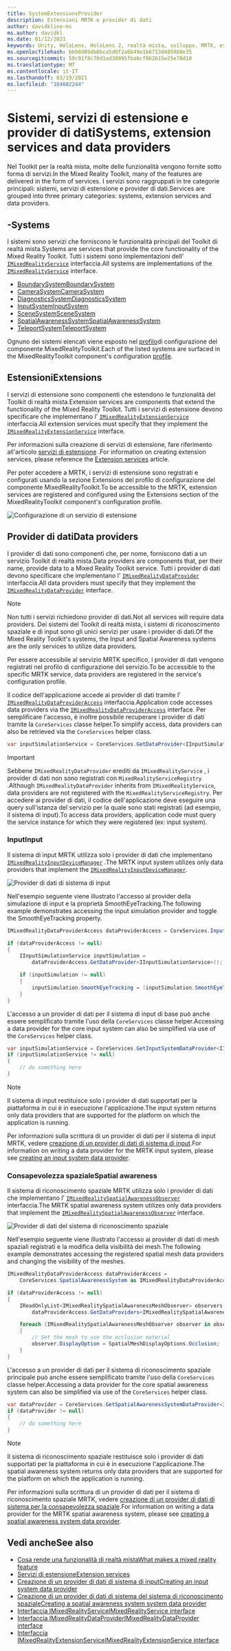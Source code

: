 ```yaml
---
title: SystemExtensionsProvider
description: Estensioni MRTK e provider di dati
author: davidkline-ms
ms.author: davidkl
ms.date: 01/12/2021
keywords: Unity, HoloLens, HoloLens 2, realtà mista, sviluppo, MRTK, estensioni di sistema,
ms.openlocfilehash: bb66d89db0bca5d0f2a6b49e1b6713d485988e35
ms.sourcegitcommit: 59c91f8c70d1ad30995fba6cf862615e25e78d10
ms.translationtype: MT
ms.contentlocale: it-IT
ms.lasthandoff: 03/19/2021
ms.locfileid: "104682244"
---
```

# <a name="systems-extension-services-and-data-providers"></a><span data-ttu-id="b2515-104">Sistemi, servizi di estensione e provider di dati</span><span class="sxs-lookup"><span data-stu-id="b2515-104">Systems, extension services and data providers</span></span>

<span data-ttu-id="b2515-105">Nel Toolkit per la realtà mista, molte delle funzionalità vengono fornite sotto forma di servizi.</span><span class="sxs-lookup"><span data-stu-id="b2515-105">In the Mixed Reality Toolkit, many of the features are delivered in the form of services.</span></span> <span data-ttu-id="b2515-106">I servizi sono raggruppati in tre categorie principali: sistemi, servizi di estensione e provider di dati.</span><span class="sxs-lookup"><span data-stu-id="b2515-106">Services are grouped into three primary categories: systems, extension services and data providers.</span></span>

## <a name="systems"></a><span data-ttu-id="b2515-107">-</span><span class="sxs-lookup"><span data-stu-id="b2515-107">Systems</span></span>

<span data-ttu-id="b2515-108">I sistemi sono servizi che forniscono le funzionalità principali del Toolkit di realtà mista.</span><span class="sxs-lookup"><span data-stu-id="b2515-108">Systems are services that provide the core functionality of the Mixed Reality Toolkit.</span></span> <span data-ttu-id="b2515-109">Tutti i sistemi sono implementazioni dell' [`IMixedRealityService`](xref:Microsoft.MixedReality.Toolkit.IMixedRealityService) interfaccia.</span><span class="sxs-lookup"><span data-stu-id="b2515-109">All systems are implementations of the [`IMixedRealityService`](xref:Microsoft.MixedReality.Toolkit.IMixedRealityService) interface.</span></span>

- [<span data-ttu-id="b2515-110">BoundarySystem</span><span class="sxs-lookup"><span data-stu-id="b2515-110">BoundarySystem</span></span>](../features/boundary/boundary-system-getting-started.md)
- [<span data-ttu-id="b2515-111">CameraSystem</span><span class="sxs-lookup"><span data-stu-id="b2515-111">CameraSystem</span></span>](../features/camera-system/camera-system-overview.md)
- [<span data-ttu-id="b2515-112">DiagnosticsSystem</span><span class="sxs-lookup"><span data-stu-id="b2515-112">DiagnosticsSystem</span></span>](../features/diagnostics/diagnostics-system-getting-started.md)
- [<span data-ttu-id="b2515-113">InputSystem</span><span class="sxs-lookup"><span data-stu-id="b2515-113">InputSystem</span></span>](../features/input/overview.md)
- [<span data-ttu-id="b2515-114">SceneSystem</span><span class="sxs-lookup"><span data-stu-id="b2515-114">SceneSystem</span></span>](../features/scene-system/scene-system-getting-started.md)
- [<span data-ttu-id="b2515-115">SpatialAwarenessSystem</span><span class="sxs-lookup"><span data-stu-id="b2515-115">SpatialAwarenessSystem</span></span>](../features/spatial-awareness/spatial-awareness-getting-started.md)
- [<span data-ttu-id="b2515-116">TeleportSystem</span><span class="sxs-lookup"><span data-stu-id="b2515-116">TeleportSystem</span></span>](../features/teleport-system/teleport-system.md)

<span data-ttu-id="b2515-117">Ognuno dei sistemi elencati viene esposto nel [profilo](../features/profiles/profiles.md)di configurazione del componente MixedRealityToolkit.</span><span class="sxs-lookup"><span data-stu-id="b2515-117">Each of the listed systems are surfaced in the MixedRealityToolkit component's configuration [profile](../features/profiles/profiles.md).</span></span>

## <a name="extensions"></a><span data-ttu-id="b2515-118">Estensioni</span><span class="sxs-lookup"><span data-stu-id="b2515-118">Extensions</span></span>

<span data-ttu-id="b2515-119">I servizi di estensione sono componenti che estendono le funzionalità del Toolkit di realtà mista.</span><span class="sxs-lookup"><span data-stu-id="b2515-119">Extension services are components that extend the functionality of the Mixed Reality Toolkit.</span></span> <span data-ttu-id="b2515-120">Tutti i servizi di estensione devono specificare che implementano l' [`IMixedRealityExtensionService`](xref:Microsoft.MixedReality.Toolkit.IMixedRealityExtensionService) interfaccia.</span><span class="sxs-lookup"><span data-stu-id="b2515-120">All extension services must specify that they implement the [`IMixedRealityExtensionService`](xref:Microsoft.MixedReality.Toolkit.IMixedRealityExtensionService) interface.</span></span>

<span data-ttu-id="b2515-121">Per informazioni sulla creazione di servizi di estensione, fare riferimento all'articolo [servizi di estensione](../features/extensions/extension-services.md) .</span><span class="sxs-lookup"><span data-stu-id="b2515-121">For information on creating extension services, please reference the [Extension services](../features/extensions/extension-services.md) article.</span></span>

<span data-ttu-id="b2515-122">Per poter accedere a MRTK, i servizi di estensione sono registrati e configurati usando la sezione Extensions del profilo di configurazione del componente MixedRealityToolkit.</span><span class="sxs-lookup"><span data-stu-id="b2515-122">To be accessible to the MRTK, extension services are registered and configured using the Extensions section of the MixedRealityToolkit component's configuration profile.</span></span>

![Configurazione di un servizio di estensione](../features/images/profiles/ConfiguredExtensionService.png)

## <a name="data-providers"></a><span data-ttu-id="b2515-124">Provider di dati</span><span class="sxs-lookup"><span data-stu-id="b2515-124">Data providers</span></span>

<span data-ttu-id="b2515-125">I provider di dati sono componenti che, per nome, forniscono dati a un servizio Toolkit di realtà mista.</span><span class="sxs-lookup"><span data-stu-id="b2515-125">Data providers are components that, per their name, provide data to a Mixed Reality Toolkit service.</span></span> <span data-ttu-id="b2515-126">Tutti i provider di dati devono specificare che implementano l' [`IMixedRealityDataProvider`](xref:Microsoft.MixedReality.Toolkit.IMixedRealityDataProvider) interfaccia.</span><span class="sxs-lookup"><span data-stu-id="b2515-126">All data providers must specify that they implement the [`IMixedRealityDataProvider`](xref:Microsoft.MixedReality.Toolkit.IMixedRealityDataProvider) interface.</span></span>

> [!NOTE]
> <span data-ttu-id="b2515-127">Non tutti i servizi richiedono provider di dati.</span><span class="sxs-lookup"><span data-stu-id="b2515-127">Not all services will require data providers.</span></span> <span data-ttu-id="b2515-128">Dei sistemi del Toolkit di realtà mista, i sistemi di riconoscimento spaziale e di input sono gli unici servizi per usare i provider di dati.</span><span class="sxs-lookup"><span data-stu-id="b2515-128">Of the Mixed Reality Toolkit's systems, the Input and Spatial Awareness systems are the only services to utilize data providers.</span></span>

<span data-ttu-id="b2515-129">Per essere accessibile al servizio MRTK specifico, i provider di dati vengono registrati nel profilo di configurazione del servizio.</span><span class="sxs-lookup"><span data-stu-id="b2515-129">To be accessible to the specific MRTK service, data providers are registered in the service's configuration profile.</span></span>

<span data-ttu-id="b2515-130">Il codice dell'applicazione accede ai provider di dati tramite l' [`IMixedRealityDataProviderAccess`](xref:Microsoft.MixedReality.Toolkit.IMixedRealityDataProviderAccess) interfaccia.</span><span class="sxs-lookup"><span data-stu-id="b2515-130">Application code accesses data providers via the [`IMixedRealityDataProviderAccess`](xref:Microsoft.MixedReality.Toolkit.IMixedRealityDataProviderAccess) interface.</span></span> <span data-ttu-id="b2515-131">Per semplificare l'accesso, è inoltre possibile recuperare i provider di dati tramite la `CoreServices` classe helper.</span><span class="sxs-lookup"><span data-stu-id="b2515-131">To simplify access, data providers can also be retrieved via the `CoreServices` helper class.</span></span>

```c#
var inputSimulationService = CoreServices.GetDataProvider<IInputSimulationService>(CoreServices.InputSystem);
```

> [!IMPORTANT]
> <span data-ttu-id="b2515-132">Sebbene `IMixedRealityDataProvider` erediti da `IMixedRealityService` , i provider di dati non sono registrati con `MixedRealityServiceRegistry` .</span><span class="sxs-lookup"><span data-stu-id="b2515-132">Although `IMixedRealityDataProvider` inherits from `IMixedRealityService`, data providers are not registered with the `MixedRealityServiceRegistry`.</span></span> <span data-ttu-id="b2515-133">Per accedere ai provider di dati, il codice dell'applicazione deve eseguire una query sull'istanza del servizio per la quale sono stati registrati (ad esempio, il sistema di input).</span><span class="sxs-lookup"><span data-stu-id="b2515-133">To access data providers, application code must query the service instance for which they were registered (ex: input system).</span></span>

### <a name="input"></a><span data-ttu-id="b2515-134">Input</span><span class="sxs-lookup"><span data-stu-id="b2515-134">Input</span></span>

<span data-ttu-id="b2515-135">Il sistema di input MRTK utilizza solo i provider di dati che implementano [`IMixedRealityInputDeviceManager`](xref:Microsoft.MixedReality.Toolkit.Input.IMixedRealityInputDeviceManager) .</span><span class="sxs-lookup"><span data-stu-id="b2515-135">The MRTK input system utilizes only data providers that implement the [`IMixedRealityInputDeviceManager`](xref:Microsoft.MixedReality.Toolkit.Input.IMixedRealityInputDeviceManager).</span></span>

![Provider di dati di sistema di input](../features/images/input/RegisteredServiceProviders.PNG)

<span data-ttu-id="b2515-137">Nell'esempio seguente viene illustrato l'accesso al provider della simulazione di input e la proprietà SmoothEyeTracking.</span><span class="sxs-lookup"><span data-stu-id="b2515-137">The following example demonstrates accessing the input simulation provider and toggle the SmoothEyeTracking property.</span></span>

```c#
IMixedRealityDataProviderAccess dataProviderAccess = CoreServices.InputSystem as IMixedRealityDataProviderAccess;

if (dataProviderAccess != null)
{
    IInputSimulationService inputSimulation =
        dataProviderAccess.GetDataProvider<IInputSimulationService>();

    if (inputSimulation != null)
    {
        inputSimulation.SmoothEyeTracking = !inputSimulation.SmoothEyeTracking;
    }
}
```

<span data-ttu-id="b2515-138">L'accesso a un provider di dati per il sistema di input di base può anche essere semplificato tramite l'uso della `CoreServices` classe helper.</span><span class="sxs-lookup"><span data-stu-id="b2515-138">Accessing a data provider for the core input system can also be simplified via use of the `CoreServices` helper class.</span></span>

```c#
var inputSimulationService = CoreServices.GetInputSystemDataProvider<IInputSimulationService>();
if (inputSimulationService != null)
{
    // do something here
}
```

> [!NOTE]
> <span data-ttu-id="b2515-139">Il sistema di input restituisce solo i provider di dati supportati per la piattaforma in cui è in esecuzione l'applicazione.</span><span class="sxs-lookup"><span data-stu-id="b2515-139">The input system returns only data providers that are supported for the platform on which the application is running.</span></span>

<span data-ttu-id="b2515-140">Per informazioni sulla scrittura di un provider di dati per il sistema di input MRTK, vedere [creazione di un provider di dati di sistema di input](../features/input/create-data-provider.md).</span><span class="sxs-lookup"><span data-stu-id="b2515-140">For information on writing a data provider for the MRTK input system, please see [creating an input system data provider](../features/input/create-data-provider.md).</span></span>

### <a name="spatial-awareness"></a><span data-ttu-id="b2515-141">Consapevolezza spaziale</span><span class="sxs-lookup"><span data-stu-id="b2515-141">Spatial awareness</span></span>

<span data-ttu-id="b2515-142">Il sistema di riconoscimento spaziale MRTK utilizza solo i provider di dati che implementano l' [`IMixedRealitySpatialAwarenessObserver`](xref:Microsoft.MixedReality.Toolkit.SpatialAwareness.IMixedRealitySpatialAwarenessObserver) interfaccia.</span><span class="sxs-lookup"><span data-stu-id="b2515-142">The MRTK spatial awareness system utilizes only data providers that implement the [`IMixedRealitySpatialAwarenessObserver`](xref:Microsoft.MixedReality.Toolkit.SpatialAwareness.IMixedRealitySpatialAwarenessObserver) interface.</span></span>

![Provider di dati del sistema di riconoscimento spaziale](../features/images/spatial-awareness/SpatialAwarenessProfile.png)

<span data-ttu-id="b2515-144">Nell'esempio seguente viene illustrato l'accesso ai provider di dati di mesh spaziali registrati e la modifica della visibilità dei mesh.</span><span class="sxs-lookup"><span data-stu-id="b2515-144">The following example demonstrates accessing the registered spatial mesh data providers and changing the visibility of the meshes.</span></span>

```c#
IMixedRealityDataProviderAccess dataProviderAccess =
    CoreServices.SpatialAwarenessSystem as IMixedRealityDataProviderAccess;

if (dataProviderAccess != null)
{
    IReadOnlyList<IMixedRealitySpatialAwarenessMeshObserver> observers =
        dataProviderAccess.GetDataProviders<IMixedRealitySpatialAwarenessMeshObserver>();

    foreach (IMixedRealitySpatialAwarenessMeshObserver observer in observers)
    {
        // Set the mesh to use the occlusion material
        observer.DisplayOption = SpatialMeshDisplayOptions.Occlusion;
    }
}
```

<span data-ttu-id="b2515-145">L'accesso a un provider di dati per il sistema di riconoscimento spaziale principale può anche essere semplificato tramite l'uso della `CoreServices` classe helper.</span><span class="sxs-lookup"><span data-stu-id="b2515-145">Accessing a data provider for the core spatial awareness system can also be simplified via use of the `CoreServices` helper class.</span></span>

```c#
var dataProvider = CoreServices.GetSpatialAwarenessSystemDataProvider<IMixedRealitySpatialAwarenessMeshObserver>();
if (dataProvider != null)
{
    // do something here
}
```

> [!NOTE]
> <span data-ttu-id="b2515-146">Il sistema di riconoscimento spaziale restituisce solo i provider di dati supportati per la piattaforma in cui è in esecuzione l'applicazione.</span><span class="sxs-lookup"><span data-stu-id="b2515-146">The spatial awareness system returns only data providers that are supported for the platform on which the application is running.</span></span>

<span data-ttu-id="b2515-147">Per informazioni sulla scrittura di un provider di dati per il sistema di riconoscimento spaziale MRTK, vedere [creazione di un provider di dati di sistema per la consapevolezza spaziale](../features/spatial-awareness/create-data-provider.md).</span><span class="sxs-lookup"><span data-stu-id="b2515-147">For information on writing a data provider for the MRTK spatial awareness system, please see [creating a spatial awareness system data provider](../features/spatial-awareness/create-data-provider.md).</span></span>

## <a name="see-also"></a><span data-ttu-id="b2515-148">Vedi anche</span><span class="sxs-lookup"><span data-stu-id="b2515-148">See also</span></span>

- [<span data-ttu-id="b2515-149">Cosa rende una funzionalità di realtà mista</span><span class="sxs-lookup"><span data-stu-id="b2515-149">What makes a mixed reality feature</span></span>](mixed-reality-services.md)
- [<span data-ttu-id="b2515-150">Servizi di estensione</span><span class="sxs-lookup"><span data-stu-id="b2515-150">Extension services</span></span>](../features/extensions/extension-services.md)
- [<span data-ttu-id="b2515-151">Creazione di un provider di dati di sistema di input</span><span class="sxs-lookup"><span data-stu-id="b2515-151">Creating an input system data provider</span></span>](../features/input/create-data-provider.md)
- [<span data-ttu-id="b2515-152">Creazione di un provider di dati di sistema del sistema di riconoscimento spaziale</span><span class="sxs-lookup"><span data-stu-id="b2515-152">Creating a spatial awareness system system data provider</span></span>](../features/spatial-awareness/create-data-provider.md)
- [<span data-ttu-id="b2515-153">Interfaccia IMixedRealityService</span><span class="sxs-lookup"><span data-stu-id="b2515-153">IMixedRealityService interface</span></span>](xref:Microsoft.MixedReality.Toolkit.IMixedRealityService)
- [<span data-ttu-id="b2515-154">Interfaccia IMixedRealityDataProvider</span><span class="sxs-lookup"><span data-stu-id="b2515-154">IMixedRealityDataProvider interface</span></span>](xref:Microsoft.MixedReality.Toolkit.IMixedRealityDataProvider)
- [<span data-ttu-id="b2515-155">Interfaccia IMixedRealityExtensionService</span><span class="sxs-lookup"><span data-stu-id="b2515-155">IMixedRealityExtensionService interface</span></span>](xref:Microsoft.MixedReality.Toolkit.IMixedRealityExtensionService)
